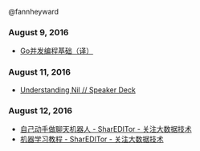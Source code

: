 @fannheyward

### August 9, 2016
- [Go并发编程基础（译）](http://blog.xiayf.cn/2015/05/20/fundamentals-of-concurrent-programming/) 

### August 11, 2016
- [Understanding Nil // Speaker Deck](https://speakerdeck.com/campoy/understanding-nil) 

### August 12, 2016
- [自己动手做聊天机器人 - SharEDITor - 关注大数据技术](http://www.shareditor.com/bloglistbytag/?tagname=%E8%87%AA%E5%B7%B1%E5%8A%A8%E6%89%8B%E5%81%9A%E8%81%8A%E5%A4%A9%E6%9C%BA%E5%99%A8%E4%BA%BA) 
- [机器学习教程 - SharEDITor - 关注大数据技术](http://www.shareditor.com/bloglistbytag/?tagname=%E6%9C%BA%E5%99%A8%E5%AD%A6%E4%B9%A0%E6%95%99%E7%A8%8B) 
